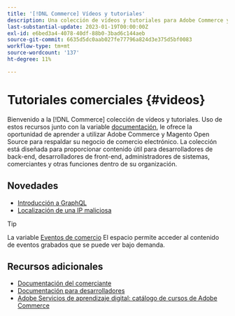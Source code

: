 ```yaml
---
title: '[!DNL Commerce] Vídeos y tutoriales'
description: Una colección de vídeos y tutoriales para Adobe Commerce y Magento Open Source
last-substantial-update: 2023-01-19T00:00:00Z
exl-id: e6bed3a4-4078-40df-88b0-3bad6c144aeb
source-git-commit: 6635d5dc0aab027fe77796a824d3e375d5bf0083
workflow-type: tm+mt
source-wordcount: '137'
ht-degree: 11%

---
```


# Tutoriales comerciales {#videos}

Bienvenido a la [!DNL Commerce] colección de vídeos y tutoriales. Uso de estos recursos junto con la variable [documentación](https://experienceleague.adobe.com/docs/commerce.html), le ofrece la oportunidad de aprender a utilizar Adobe Commerce y Magento Open Source para respaldar su negocio de comercio electrónico. La colección está diseñada para proporcionar contenido útil para desarrolladores de back-end, desarrolladores de front-end, administradores de sistemas, comerciantes y otras funciones dentro de su organización.

<div id="whats-new-section">

## Novedades

- [Introducción a GraphQL](../graphql-rest/intro-graphql.md)
- [Localización de una IP maliciosa](../new-relic/malicious-ip.md)

</div>

>[!TIP]
>
>La variable [Eventos de comercio](https://experienceleague.adobe.com/docs/commerce-events/events/overview.html) El espacio permite acceder al contenido de eventos grabados que se puede ver bajo demanda.

## Recursos adicionales

- [Documentación del comerciante](https://experienceleague.adobe.com/docs/commerce-admin/user-guides/home.html)
- [Documentación para desarrolladores](https://developer.adobe.com/commerce)
- [Adobe Servicios de aprendizaje digital: catálogo de cursos de Adobe Commerce](https://learning.adobe.com/catalog.html?solution=Adobe%20Commerce)
